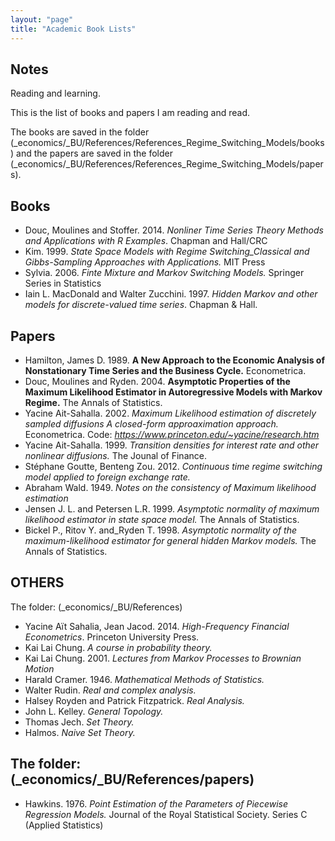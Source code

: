 ```yaml
---
layout: "page"
title: "Academic Book Lists"
---
```

## Notes
Reading and learning. 

This is the list of books and papers I am reading and read.

The books are saved in the folder (\_economics/\_BU/References/References_Regime_Switching_Models/books) and the papers are saved in the folder (\_economics/\_BU/References/References_Regime_Switching_Models/papers).

## Books
- Douc, Moulines and Stoffer. 2014. *Nonliner Time Series Theory  Methods and Applications with R Examples*. Chapman and Hall/CRC
- Kim. 1999. *State Space Models with Regime Switching_Classical and Gibbs-Sampling Approaches with Applications.* MIT Press
- Sylvia. 2006. *Finte Mixture and Markov Switching Models.* Springer Series in Statistics
- Iain L. MacDonald and Walter Zucchini. 1997. *Hidden Markov and other models for discrete-valued time series*. Chapman & Hall.

## Papers
- Hamilton, James D. 1989. **A New Approach to the Economic Analysis of Nonstationary Time Series and the Business Cycle.** Econometrica.
- Douc, Moulines and Ryden. 2004. **Asymptotic Properties of the Maximum Likelihood Estimator in Autoregressive Models with Markov Regime.** The Annals of Statistics.
- Yacine Ait-Sahalla. 2002. *Maximum Likelihood estimation of discretely sampled diffusions A closed-form approaximation approach.* Econometrica. Code: *https://www.princeton.edu/~yacine/research.htm*
- Yacine Ait-Sahalla. 1999. *Transition densities for interest rate and other nonlinear diffusions.* The Jounal of Finance.
- Stéphane Goutte, Benteng Zou. 2012. *Continuous time regime switching model applied to foreign exchange
rate.*
- Abraham Wald. 1949. _Notes on the consistency of Maximum likelihood estimation_
- Jensen J. L. and Petersen L.R. 1999. _Asymptotic normality of maximum likelihood estimator in state space model._ The Annals of Statistics.
- Bickel P., Ritov Y. and_Ryden T. 1998. _Asymptotic normality of the maximum-likelihood estimator for general hidden Markov models._ The Annals of Statistics.

## OTHERS
The folder: (\_economics/\_BU/References)
- Yacine Aït Sahalia, Jean Jacod. 2014. *High-Frequency Financial Econometrics*. Princeton University Press.
- Kai Lai Chung. _A course in probability theory._
- Kai Lai Chung. 2001. _Lectures from Markov Processes to Brownian Motion_
- Harald Cramer. 1946. _Mathematical Methods of Statistics._
- Walter Rudin. _Real and complex analysis._
- Halsey Royden and Patrick Fitzpatrick. _Real Analysis._
- John L. Kelley. _General Topology._
- Thomas Jech. _Set Theory._
- Halmos. _Naive Set Theory._

The folder: (\_economics/\_BU/References/papers)
- 
- Hawkins. 1976. _Point Estimation of the Parameters of Piecewise Regression Models._ Journal of the Royal Statistical Society. Series C (Applied Statistics)




